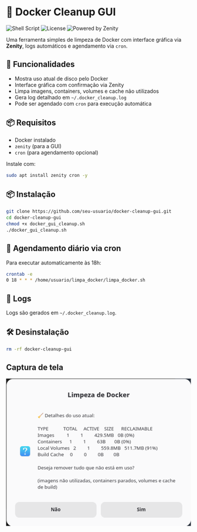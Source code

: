 # 🧹 Docker Cleanup GUI

![Shell Script](https://img.shields.io/badge/script-bash-blue?logo=gnu-bash)
![License](https://img.shields.io/badge/license-MIT-green)
![Powered by Zenity](https://img.shields.io/badge/UI-Zenity-orange?logo=gtk)

Uma ferramenta simples de limpeza de Docker com interface gráfica via **Zenity**, logs automáticos e agendamento via `cron`.

## 🚀 Funcionalidades

- Mostra uso atual de disco pelo Docker
- Interface gráfica com confirmação via Zenity
- Limpa imagens, containers, volumes e cache não utilizados
- Gera log detalhado em `~/.docker_cleanup.log`
- Pode ser agendado com `cron` para execução automática

## 📦 Requisitos

- Docker instalado
- `zenity` (para a GUI)
- `cron` (para agendamento opcional)

Instale com:

```bash
sudo apt install zenity cron -y
```

## 📦 Instalação

```bash
git clone https://github.com/seu-usuario/docker-cleanup-gui.git
cd docker-cleanup-gui
chmod +x docker_gui_cleanup.sh
./docker_gui_cleanup.sh
```

## 📅 Agendamento diário via cron

Para executar automaticamente às 18h:

```bash
crontab -e
0 18 * * * /home/usuario/limpa_docker/limpa_docker.sh
```

## 📜 Logs

Logs são gerados em `~/.docker_cleanup.log`.

## 🛠️ Desinstalação

```bash
rm -rf docker-cleanup-gui
```

## Captura de tela

![Screenshot][1]

[1]: <https://github.com/MaximilianCF/limpa_docker/raw/main/assets/Captura de tela de 2025-04-17 15-07-48.png> "Screenshot of the application"
